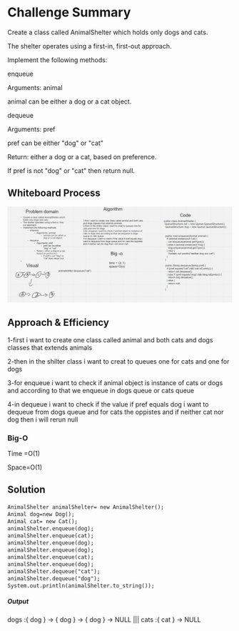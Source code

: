 # Challenge Summary

Create a class called AnimalShelter which holds only dogs and cats.

The shelter operates using a first-in, first-out approach.

Implement the following methods:

enqueue

Arguments: animal

animal can be either a dog or a cat object.

dequeue

Arguments: pref

pref can be either "dog" or "cat"

Return: either a dog or a cat, based on preference.

If pref is not "dog" or "cat" then return null.


## Whiteboard Process

![](../images/shilter.PNG)

## Approach & Efficiency

1-first i want to create one class called animal and both cats and dogs classes that extends animals

2-then in the shilter class i want to creat to queues one for cats and one for dogs

3-for enqueue i want to check if animal object is instance of cats or dogs and according to that we enqueue in dogs queue or cats queue

4-in dequeue i want to check if the value if pref equals dog i want to dequeue from dogs queue and for cats the oppistes and if neither cat nor dog then i will rerun null

### Big-O

Time =O(1)

Space=O(1)

## Solution


```
AnimalShelter animalShelter= new AnimalShelter();
Animal dog=new Dog();
Animal cat= new Cat();
animalShelter.enqueue(dog);
animalShelter.enqueue(cat);
animalShelter.enqueue(dog);
animalShelter.enqueue(dog);
animalShelter.enqueue(cat);
animalShelter.enqueue(dog);
animalShelter.dequeue("cat");
animalShelter.dequeue("dog");
System.out.println(animalShelter.to_string());
```

##### Output

dogs :{ dog } -> { dog } -> { dog } -> NULL  ||| cats :{ cat } -> NULL
